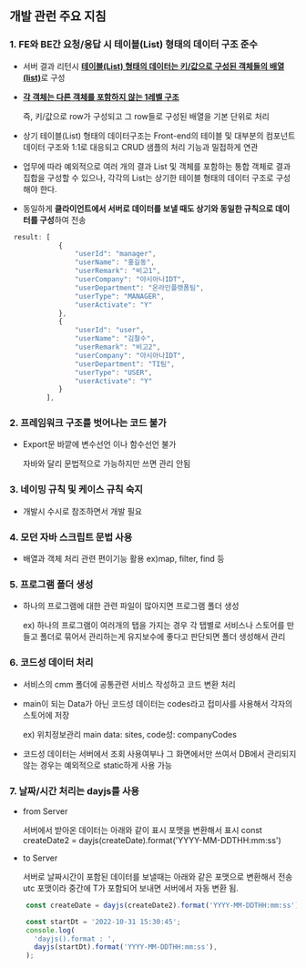 ## 개발 관런 주요 지침


### 1. FE와 BE간 요청/응답 시 테이블(List) 형태의 데이터 구조 준수

  - 서버 결과 리턴시 <u>**테이블(List) 형태의 데이터는 키/값으로 구성된 객체들의 배열(list)**</u>로 구성

  - <u>**각 객체는 다른 객체를 포함하지 않는 1레벨 구조**</u>
    
    즉, 키/값으로 row가 구성되고 그 row들로 구성된 배열을 기본 단위로 처리
  
  - 상기 테이블(List) 형태의 데이터구조는 Front-end의 테이블 및 대부분의 컴포넌트 데이터 구조와 
    1:1로 대응되고 CRUD 샘플의 처리 기능과 밀접하게 연관
    
  - 업무에 따라 예외적으로 여러 개의 결과 List 및 객체를 포함하는 통합 객체로 결과집합을 구성할 수 
    있으나, 각각의 List는 상기한 테이블 형태의 데이터 구조로 구성해야 한다.
  
  - 동일하게 **클라이언트에서 서버로 데이터를 보낼 때도 상기와 동일한 규칙으로 데이터를 구성**하여 전송

```js      
 result: [
            {
                "userId": "manager",
                "userName": "홍길동",
                "userRemark": "비고1",
                "userCompany": "아시아나IDT",
                "userDepartment": "온라인플랫폼팀",
                "userType": "MANAGER",
                "userActivate": "Y"
            },
            {
                "userId": "user",
                "userName": "김철수",
                "userRemark": "비고2",
                "userCompany": "아시아나IDT",
                "userDepartment": "TI팀",
                "userType": "USER",
                "userActivate": "Y"
            }
         ],
```


### 2. 프레임워크 구조를 벗어나는 코드 불가
  - Export문 바깥에 변수선언 이나 함수선언 불가 

    자바와 달리 문법적으로 가능하지만 쓰면 관리 안됨



### 3. 네이밍 규칙 및 케이스 규칙 숙지
      
  - 개발시 수시로 참조하면서 개발 필요



### 4. 모던 자바 스크립트 문법 사용

  - 배열과 객체 처리 관련 편이기능 활용
    ex)map, filter, find 등



### 5. 프로그램 폴더 생성
      
  - 하나의 프로그램에 대한 관련 파일이 많아지면 프로그램 폴더 생성
    
    ex) 하나의 프로그램이 여러개의 탭을 가지는 경우 각 탭별로 서비스나 스토어를 만들고 
        폴더로 묶어서 관리하는게 유지보수에 좋다고 판단되면 폴더 생성해서 관리

 
 
### 6. 코드성 데이터 처리
 
  - 서비스의 cmm 폴더에 공통관련 서비스 작성하고 코드 변환 처리
       
  - main이 되는 Data가 아닌 코드성 데이터는 codes라고 접미사를 사용해서 
    각자의 스토어에 저장
    
    ex) 위치정보관리  main data: sites, code성: companyCodes

  - 코드성 데이터는 서버에서 조회
    사용여부나 그 화면에서만 쓰여서 DB에서 관리되지 않는 경우는 예외적으로 static하게 사용 가능

     
     
### 7. 날짜/시간 처리는 dayjs를 사용
  
  - from Server

     서버에서 받아온 데이터는 아래와 같이 표시 포맷을 변환해서 표시
     const createDate2 = dayjs(createDate).format('YYYY-MM-DDTHH:mm:ss') 
  - to Server

    서버로 날짜시간이 포함된 데이터를 보낼때는 아래와 같은 포맷으로 변환해서 전송
    utc 포맷이라 중간에 T가 포함되어 보내면 서버에서 자동 변환 됨.
```js
    const createDate = dayjs(createDate2).format('YYYY-MM-DDTHH:mm:ss') 

    const startDt = '2022-10-31 15:30:45';
    console.log(
      'dayjs().format : ',
      dayjs(startDt).format('YYYY-MM-DDTHH:mm:ss'),
    );
```

